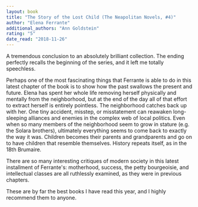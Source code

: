 ```yaml
---
layout: book
title: "The Story of the Lost Child (The Neapolitan Novels, #4)"
author: "Elena Ferrante"
additional_authors: "Ann Goldstein"
rating: "5"
date_read: "2018-11-26"
---
```


A tremendous conclusion to an absolutely brilliant collection. The ending
perfectly recalls the beginning of the series, and it left me totally
speechless.

Perhaps one of the most fascinating things that Ferrante is able to do in this
latest chapter of the book is to show how the past swallows the present and
future. Elena has spent her whole life removing herself physically and mentally
from the neighborhood, but at the end of the day all of that effort to extract
herself is entirely pointless. The neighborhood catches back up with her. One
tiny accident, misstep, or misstatement can reawaken long-sleeping alliances and
enemies in the complex web of local politics. Even when so many members of the
neighborhood seem to grow in stature (e.g. the Solara brothers), ultimately
everything seems to come back to exactly the way it was. Children becomes their
parents and grandparents and go on to have children that resemble themselves.
History repeats itself, as in the 18th Brumaire.

There are so many interesting critiques of modern society in this latest
installment of Ferrante's: motherhood, success, the petty bourgeoisie, and
intellectual classes are all ruthlessly examined, as they were in previous
chapters.

These are by far the best books I have read this year, and I highly recommend
them to anyone.

